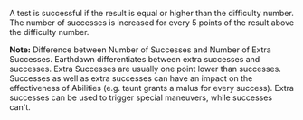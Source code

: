 A test is successful if the result is equal or higher than the difficulty number. The number of successes is increased for every 5 points of the result above the difficulty number. 

**Note:** Difference between Number of Successes and Number of Extra Successes.
Earthdawn differentiates between extra successes and successes. Extra Successes are usually one point lower than successes. Successes as well as extra successes can have an impact on the effectiveness of Abilities (e.g. taunt grants a malus for every success). Extra successes can be used to trigger special maneuvers, while successes can't.